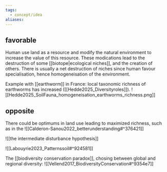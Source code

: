 ```yaml
---
tags:
  - concept/idea
aliases:
---
```

## favorable
Human use land as a resource and modify the natural environment to increase the value of this resource. These modications lead to the destruction of some [[biotope|ecological niches]], and the creation of others. There is usually a net destruction of niches since human favour specialisation, hence homogeneisation of the environment.


Example with [[earthworm]] in France: local taxonomic richness of earthworms has increased ([[Hedde2025_Diversityroles]]).
![[Hedde2025_SoilFauna_homogeneisation_earthworms_richness.png]]

## opposite
There could be optimums in land use leading to maximized richness, such as in the 
![[Calderon-Sanou2022_betterunderstanding#^376421]]

![[the intermediate disturbance hypothesis]]

![[Labouyrie2023_Patternssoil#^924581]]

The [[biodiversity conservation paradox]], chosing between global and regional diversity:
![[Vellend2017_BiodiversityConservation#^9354e7]]

